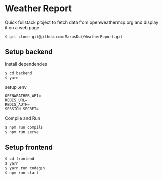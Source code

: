 # Weather Report

Quick fullstack project to fetch data from openweathermap.org and display it on a web page 

```bash
$ git clone git@github.com:MarusDod/WeatherReport.git
```

## Setup backend

Install dependencies

```bash
$ cd backend
$ yarn
```

setup .env

```
OPENWEATHER_API=
REDIS_URL=
REDIS_AUTH=
SESSION_SECRET=
```

Compile and Run

```bash
$ npm run compile
$ npm run serve
```

## Setup frontend

```bash
$ cd frontend
$ yarn
$ yarn run codegen
$ npm run start